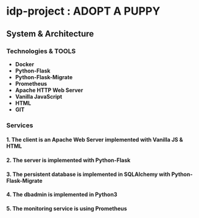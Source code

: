 # idp-project : ADOPT A PUPPY

## System & Architecture

### Technologies & TOOLS

* **Docker**
* **Python-Flask**
* **Python-Flask-Migrate**
* **Prometheus**
* **Apache HTTP Web Server**
* **Vanilla JavaScript**
* **HTML**
* **GIT**

### Services

#### **1. The client is an Apache Web Server implemented with Vanilla JS & HTML**
#### **2. The server is implemented with Python-Flask**
#### **3. The persistent database is implemented in SQLAlchemy with Python-Flask-Migrate**
#### **4. The dbadmin is implemented in Python3**
#### **5. The monitoring service is using Prometheus**
